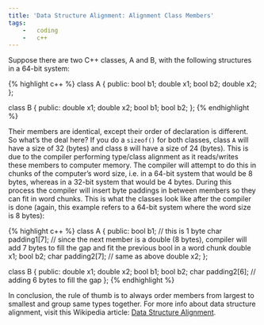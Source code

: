 ```yaml
---
title: 'Data Structure Alignment: Alignment Class Members'
tags:
    -   coding
    -   c++
---
```


Suppose there are two C++ classes, A and B, with the following structures in a 64-bit system:

{% highlight c++ %}
class A
{
public:
    bool b1;
    double x1;
    bool b2;
    double x2;
};

class B
{
public:
    double x1;
    double x2;
    bool b1;
    bool b2;
};
{% endhighlight %}

Their members are identical, except their order of declaration is different. So what’s the deal here? If you do a `sizeof()` for both classes, class `A` will have a size of 32 (bytes) and class `B` will have a size of 24 (bytes). This is due to the compiler performing type/class alignment as it reads/writes these members to computer memory. The compiler will attempt to do this in chunks of the computer’s word size, i.e. in a 64-bit system that would be 8 bytes, whereas in a 32-bit system that would be 4 bytes. During this process the compiler will insert byte paddings in between members so they can fit in word chunks. This is what the classes look like after the compiler is done (again, this example refers to a 64-bit system where the word size is 8 bytes):

{% highlight c++ %}
class A
{
public:
    bool b1;            // this is 1 byte
    char padding1[7];   // since the next member is a double (8 bytes), compiler will add 7 bytes to fill the gap and fit the previous bool in a word chunk
    double x1;
    bool b2;
    char padding2[7];   // same as above
    double x2;
};

class B
{
public:
    double x1;
    double x2;
    bool b1;
    bool b2;
    char padding2[6];   // adding 6 bytes to fill the gap
};
{% endhighlight %}

In conclusion, the rule of thumb is to always order members from largest to smallest and group same types together. For more info about data structure alignment, visit this Wikipedia article: [Data Structure Alignment](http://en.wikipedia.org/wiki/Data_structure_alignment).
